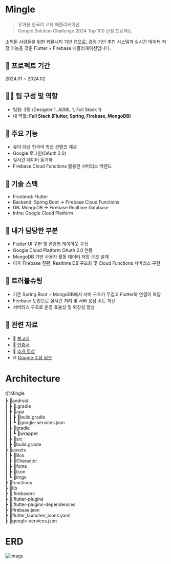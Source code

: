 # Mingle

> 유아용 한국어 교육 애플리케이션  
> Google Solution Challenge 2024 Top 100 선정 프로젝트

소외된 사람들을 위한 커뮤니티 기반 앱으로, 감정 기반 추천 시스템과 실시간 데이터 저장 기능을 갖춘 Flutter × Firebase 애플리케이션입니다.

## 📌 프로젝트 기간
2024.01 ~ 2024.02

## 🧑‍💻 팀 구성 및 역할
- 팀원: 3명 (Designer 1, AI/ML 1, Full Stack 1)
- 내 역할: **Full Stack (Flutter, Spring, Firebase, MongoDB)**

## 🌟 주요 기능
- 유아 대상 한국어 학습 콘텐츠 제공
- Google 로그인(OAuth 2.0)
- 실시간 데이터 동기화
- Firebase Cloud Functions 활용한 서버리스 백엔드

## 🧰 기술 스택
- Frontend: Flutter
- Backend: Spring Boot → Firebase Cloud Functions
- DB: MongoDB → Firebase Realtime Database
- Infra: Google Cloud Platform

## 🔧 내가 담당한 부분
- Flutter UI 구현 및 반응형 레이아웃 구성
- Google Cloud Platform OAuth 2.0 연동
- MongoDB 기반 사용자 활동 데이터 저장 구조 설계
- 이후 Firebase 전환: Realtime DB 구조화 및 Cloud Functions 서버리스 구현

## 🔄 트러블슈팅
- 기존 Spring Boot + MongoDB에서 서버 구조가 무겁고 Flutter와 연결이 복잡
- Firebase 도입으로 실시간 처리 및 서버 응답 속도 개선
- 서버리스 구조로 운영 효율성 및 확장성 향상

## 📎 관련 자료
- 📄 [보고서](https://docs.google.com/document/d/100kZTEtNi0GSBrtTrWgtveDFMBq9DiRJ/edit)
- 🧾 [인증서](https://drive.google.com/file/d/1LhuqAgQkXJXBD_cq8eF1b2-18XHhs37R/view)
- 🎥 [소개 영상](https://www.youtube.com/watch?v=AmmFMJ_Y_4Q)
- 🌐 [Google 수상 링크](https://developers.google.com/community/gdsc-solution-challenge/winners)


# Architecture <br/>
📦Mingle<br/>
┣ 📂android<br/>
 ┃ ┣ 📂.gradle<br/>
┃ ┣ 📂app<br/>
 ┃ ┃ ┣ 📜build.gradle<br/>
 ┃ ┃ ┗ 📜google-services.json<br/>
 ┃ ┣ 📂gradle<br/>
 ┃ ┃ ┗ 📂wrapper<br/>
 ┃ ┣ 📂src<br/>
 ┃ ┣ 📜build.gradle<br/>
┣ 📂assets<br/>
 ┃ ┣ 📂Box<br/>
 ┃ ┣ 📂Character<br/>
 ┃ ┣ 📂fonts<br/>
 ┃ ┣ 📂Icon<br/>
 ┃ ┗ 📂imgs<br/>
┣ 📂functions<br/>
┣ 📂lib<br/>
 ┣ 📜.firebaserc<br/>
 ┣ 📜.flutter-plugins<br/>
 ┣ 📜.flutter-plugins-dependencies<br/>
 ┣ 📜firebase.json<br/>
 ┣ 📜flutter_launcher_icons.yaml<br/>
 ┣ 📜google-services.json<br/>





# ERD
![image](https://github.com/sangmu1126/MingleGDSC/assets/82524598/46b14f8c-d632-4a43-8a67-7adc5fa2b491)

